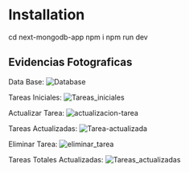 <h1>Installation</h1>

cd next-mongodb-app
npm i
npm run dev

<h2>Evidencias Fotograficas</h2>

Data Base:
![Database](https://github.com/user-attachments/assets/83a47a03-1278-4ca8-96a0-53e8fba20d80)

Tareas Iniciales:
![Tareas_iniciales](https://github.com/user-attachments/assets/2b35e02a-aa9e-4d0b-b3f2-2eecc4e73311)

Actualizar Tarea:
![actualizacion-tarea](https://github.com/user-attachments/assets/f6ce3a88-c963-45c8-9338-c65c306c3bb8)

Tareas Actualizadas:
![Tarea-actualizada](https://github.com/user-attachments/assets/8482e3e8-658e-4580-b664-68664ab33cf6)

Eliminar Tarea:
![eliminar_tarea](https://github.com/user-attachments/assets/bb935ef2-0fb7-4825-8018-cd1e6e074183)

Tareas Totales Actualizadas:
![Tareas_actualizadas](https://github.com/user-attachments/assets/a981fb87-9d1e-4e21-913c-84717356a068)

